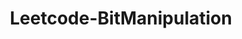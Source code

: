 ---
layout: posts_by_category
categories: Leetcode-BitManipulation
title: Leetcode-BitManipulation
permalink: /category/Leetcode-BitManipulation
---